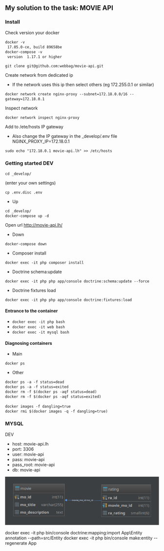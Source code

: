 ## My solution to the task: MOVIE API


### Install 

Check version your docker
```
docker -v
 17.05.0-ce, build 89658be
docker-compose -v
 version  1.17.1 or higher
```
```
git clone git@github.com:webbag/movie-api.git
``` 

Create network from dedicated ip
* If the network uses this ip then select others (eg 172.255.0.1 or similar)
``` 
docker network create nginx-proxy --subnet=172.18.0.0/16 --gateway=172.18.0.1
```
Inspect network
``` 
docker network inspect nginx-proxy
```
Add to /ete/hosts IP gateway
* Also change the IP gateway in the _develop/.env file NGINX_PROXY_IP=172.18.0.1 
``` 
sudo echo "172.18.0.1 movie-api.lh" >> /etc/hosts
```

### Getting started DEV
```
cd _develop/ 
```
(enter your own settings)
```
cp .env.disc .env 
```

* Up
```
cd _develop/ 
docker-compose up -d
```
Open url 
http://movie-api.lh/ 

* Down
```
docker-compose down
```

* Composer install

```
docker exec -it php composer install
```

* Doctrine schema:update 

```
docker exec -it php php app/console doctrine:schema:update --force
```

* Doctrine fixtures load

```
docker exec -it php php app/console doctrine:fixtures:load
```


#### Entrance to the container
*  ```docker exec -it php bash ```
*  ```docker exec -it web bash ```
*  ```docker exec -it mysql bash ```
 
#### Diagnosing containers

* Main 
``` 
docker ps
``` 

* Other
``` 
docker ps -a -f status=dead
docker ps -a -f status=exited
docker rm -f $(docker ps -aqf status=dead)
docker rm -f $(docker ps -aqf status=exited)

docker images -f dangling=true
docker rmi $(docker images -q -f dangling=true)
``` 

### MYSQL

DEV
* host:       movie-api.lh
* port:       3306
* user:       movie-api
* pass:       movie-api
* pass_root:  movie-api
* db:         movie-api


![Alt text](https://github.com/webbag/movie-api/blob/master/_develop/movie-api.png?raw=true "Model DB")





docker exec -it php bin/console doctrine:mapping:import App\\Entity annotation --path=src/Entity
docker exec -it php bin/console make:entity --regenerate App